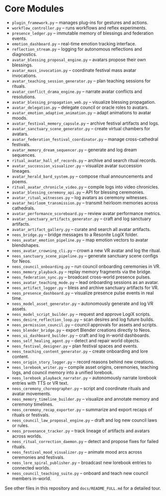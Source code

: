 # Core Modules

- `plugin_framework.py` – manages plug-ins for gestures and actions.
- `workflow_controller.py` – runs workflows and reflex experiments.
- `presence_ledger.py` – immutable memory of blessings and federation events.
- `emotion_dashboard.py` – real-time emotion tracking interface.
- `reflection_stream.py` – logging for autonomous reflections and diagnostics.
- `avatar_blessing_proposal_engine.py` – avatars propose their own blessings.
- `avatar_mass_invocation.py` – coordinate festival mass avatar invocations.
- `avatar_teaching_session_generator.py` – plan teaching sessions for rituals.
- `avatar_conflict_drama_engine.py` – narrate avatar conflicts and resolutions.
- `avatar_blessing_propagation_web.py` – visualize blessing propagation.
- `avatar_delegation.py` – delegate council or oracle roles to avatars.
- `avatar_emotion_adaptive_animation.py` – adapt animations to avatar moods.
- `avatar_festival_memory_capsule.py` – archive festival artifacts and logs.
- `avatar_sanctuary_scene_generator.py` – create virtual chambers for avatars.
- `avatar_federation_festival_coordinator.py` – manage cross-cathedral festivals.
- `avatar_memory_dream_sequencer.py` – generate and log dream sequences.
- `ritual_avatar_hall_of_records.py` – archive and search ritual records.
- `avatar_succession_visualizer.py` – visualize avatar succession lineages.
- `avatar_herald_bard_system.py` – compose ritual announcements and poems.
- `ritual_avatar_chronicle_video.py` – compile logs into video chronicles.
- `avatar_blessing_ceremony_api.py` – API for blessing ceremonies.
- `avatar_ritual_witnesses.py` – log avatars as ceremony witnesses.
- `avatar_heirloom_transmission.py` – transmit heirloom memories across cathedrals.
- `avatar_performance_scoreboard.py` – review avatar performance metrics.
- `avatar_sanctuary_artifacts_generator.py` – craft and log sanctuary artifacts.
- `avatar_artifact_gallery.py` – curate and search all avatar artifacts.
- `neos_bridge.py` – bridge messages to a Resonite LogiX folder.
- `neos_avatar_emotion_pipeline.py` – map emotion vectors to avatar blendshapes.
- `neos_avatar_crowning_cli.py` – crown a new VR avatar and log the ritual.
- `neos_sanctuary_scene_pipeline.py` – generate sanctuary scene configs for Neos.
- `neos_council_onboarding.py` – run council onboarding ceremonies in VR.
- `neos_memory_playback.py` – replay memory fragments via the bridge.
- `neos_federation_sync.py` – broadcast cross-world presence pulses.
- `neos_avatar_teaching_mode.py` – lead onboarding sessions as an avatar.
- `neos_artifact_logger.py` – bless and archive sanctuary artifacts for VR.
- `neos_presence_dashboard.py` – visualize presence pulse events in real time.
- `neos_model_asset_generator.py` – autonomously generate and log VR assets.
- `neos_model_script_builder.py` – request and approve LogiX scripts.
- `neos_desire_reflection_loop.py` – scan desires and log future builds.
- `neos_permission_council.py` – council approvals for assets and scripts.
- `neos_blender_bridge.py` – export Blender creations directly to Neos.
- `neos_ui_dashboard_builder.py` – craft and log in-world dashboards.
- `neos_self_healing_agent.py` – detect and repair world objects.
- `neos_festival_designer.py` – plan festival spaces and events.
- `neos_teaching_content_generator.py` – create onboarding and lore content.
- `neos_origin_story_logger.py` – record reasons behind new creations.
- `neos_lorebook_writer.py` – compile asset origins, ceremonies, teaching logs, and council memory into a unified lorebook.
- `neos_lorebook_playback_narrator.py` – autonomously narrate lorebook entries with TTS or VR text.
- `neos_ceremony_choreographer.py` – script and coordinate rituals and avatar movements.
- `neos_memory_timeline_builder.py` – visualize and annotate memory and ceremony timelines.
- `neos_ceremony_recap_exporter.py` – summarize and export recaps of rituals or festivals.
- `neos_council_law_proposal_engine.py` – draft and log new council laws or rules.
- `neos_provenance_tracker.py` – track lineage of artifacts and avatars across worlds.
- `neos_ritual_correction_daemon.py` – detect and propose fixes for failed rituals.
- `neos_festival_mood_visualizer.py` – animate mood arcs across ceremonies and festivals.
- `neos_lore_spiral_publisher.py` – broadcast new lorebook entries to connected worlds.
- `neos_council_teaching_suite.py` – onboard and teach new council members in-world.

See other files in this repository and `docs/README_FULL.md` for a detailed tour.
